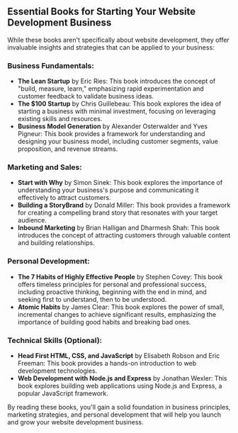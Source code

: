## Essential Books for Starting Your Website Development Business

While these books aren't specifically about website development, they offer invaluable insights and strategies that can be applied to your business:

### Business Fundamentals:

- **The Lean Startup** by Eric Ries: This book introduces the concept of "build, measure, learn," emphasizing rapid experimentation and customer feedback to validate business ideas.
- **The $100 Startup** by Chris Guillebeau: This book explores the idea of starting a business with minimal investment, focusing on leveraging existing skills and resources.
- **Business Model Generation** by Alexander Osterwalder and Yves Pigneur: This book provides a framework for understanding and designing your business model, including customer segments, value proposition, and revenue streams.

### Marketing and Sales:

- **Start with Why** by Simon Sinek: This book explores the importance of understanding your business's purpose and communicating it effectively to attract customers.
- **Building a StoryBrand** by Donald Miller: This book provides a framework for creating a compelling brand story that resonates with your target audience.
- **Inbound Marketing** by Brian Halligan and Dharmesh Shah: This book introduces the concept of attracting customers through valuable content and building relationships.

### Personal Development:

- **The 7 Habits of Highly Effective People** by Stephen Covey: This book offers timeless principles for personal and professional success, including proactive thinking, beginning with the end in mind, and seeking first to understand, then to be understood.
- **Atomic Habits** by James Clear: This book explores the power of small, incremental changes to achieve significant results, emphasizing the importance of building good habits and breaking bad ones.

### Technical Skills (Optional):

- **Head First HTML, CSS, and JavaScript** by Elisabeth Robson and Eric Freeman: This book provides a hands-on introduction to web development technologies.
- **Web Development with Node.js and Express** by Jonathan Wexler: This book explores building web applications using Node.js and Express, a popular JavaScript framework.

By reading these books, you'll gain a solid foundation in business principles, marketing strategies, and personal development that will help you launch and grow your website development business.